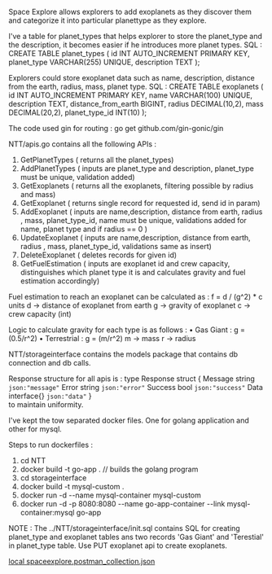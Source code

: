 Space Explore allows explorers to add exoplanets as they discover them and categorize it into particular planettype as they explore.

I've a table for planet_types that helps explorer to store the planet_type and the description, it becomes easier if he introduces more planet types.
SQL : 
  CREATE TABLE planet_types (
      id INT AUTO_INCREMENT PRIMARY KEY,
      planet_type VARCHAR(255) UNIQUE,
      description TEXT
  );


Explorers could store exoplanet data such as name, description, distance from the earth, radius, mass, planet type.
SQL : 
CREATE TABLE exoplanets (
    id INT AUTO_INCREMENT PRIMARY KEY,
    name VARCHAR(100) UNIQUE,
    description TEXT,
    distance_from_earth BIGINT,
    radius DECIMAL(10,2),
    mass DECIMAL(20,2),
    planet_type_id INT(10)
);

The code used gin for routing : go get github.com/gin-gonic/gin

NTT/apis.go contains all the following APIs : 

1. GetPlanetTypes ( returns all the planet_types)
2. AddPlanetTypes ( inputs are planet_type and description,  planet_type must be unique, validation added)
3. GetExoplanets  ( returns all the exoplanets, filtering possible by radius and mass)
4. GetExoplanet ( returns single record for requested id, send id in param)
5. AddExoplanet  ( inputs are name,description, distance from earth, radius , mass, planet_type_id, name must be unique, validations added for name, planet type and if radius == 0 )
6. UpdateExoplanet ( inputs are name,description, distance from earth, radius , mass, planet_type_id, validations same as insert)
7. DeleteExoplanet ( deletes records for given id)
8. GetFuelEstimation ( inputs are exoplanet id and crew capacity, distinguishes which planet type it is and calculates gravity and fuel estimation accordingly)

Fuel estimation to reach an exoplanet can be calculated as :
f = d / (g^2) * c units
d -> distance of exoplanet from earth
g -> gravity of exoplanet
c -> crew capacity (int)

Logic to calculate gravity for each type is as follows :
• Gas Giant :
g = (0.5/r^2)
• Terrestrial :
g = (m/r^2)
m -> mass
r -> radius

NTT/storageinterface contains the models package that contains db connection and db calls.

Response structure for all apis is :
type Response struct {
	Message string      `json:"message"`
	Error   string      `json:"error"`
	Success bool        `json:"success"`
	Data    interface{} `json:"data"`
}  
to maintain uniformity.


I've kept the tow separated docker files. One for golang application and other for mysql. 

Steps to run dockerfiles : 
 1. cd NTT
 2. docker build -t go-app .  // builds the golang program
 3. cd storageinterface
 4. docker build -t mysql-custom .
 5. docker run -d --name mysql-container mysql-custom
 6. docker run -d -p 8080:8080 --name go-app-container --link mysql-container:mysql go-app
 
NOTE : The ../NTT/storageinterface/init.sql contains SQL for creating planet_type and exoplanet tables ans two records 'Gas Giant' and 'Terestial' in planet_type table.
       Use PUT exoplanet api to create exoplanets.



[local spaceexplore.postman_collection.json](https://github.com/MehulRawal/spaceexplore/files/15212932/local.spaceexplore.postman_collection.json)




